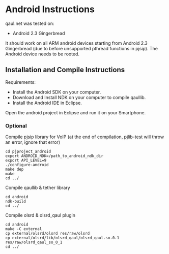 Android Instructions
====================

qaul.net was tested on:
* Android 2.3 Gingerbread

It should work on all ARM android devices starting from Android 2.3 Gingerbread
(due to before unsupported pthread functions in pjsip). 
The Android device needs to be rooted.


Installation and Compile Instructions
--------------------------------------

Requirements:
* Install the Android SDK on your computer.
* Download and Install NDK on your computer to compile qaullib.
* Install the Android IDE in Eclipse.

Open the android project in Eclipse and run it on your Smartphone.

### Optional

Compile pjsip library for VoIP 
(at the end of compilation, pjlib-test will throw an error, ignore that error)

    cd pjproject_android
    export ANDROID_NDK=/path_to_android_ndk_dir
    export API_LEVEL=9
    ./configure-android
    make dep
    make
    cd ../

Compile qaullib & tether library

    cd android
    ndk-build
    cd ../

Compile olsrd & olsrd_qaul plugin

    cd android
    make -C external
    cp external/olsrd/olsrd res/raw/olsrd
    cp external/olsrd/lib/olsrd_qaul/olsrd_qaul.so.0.1 res/raw/olsrd_qaul_so_0_1
    cd ../

